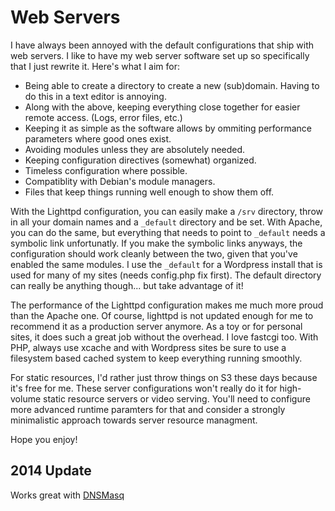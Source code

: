  Web Servers
==========

I have always been annoyed with the default configurations that ship with web servers. I like to have my web server software set up so specifically that I just rewrite it. Here's what I aim for:

- Being able to create a directory to create a new (sub)domain. Having to do this in a text editor is annoying.
- Along with the above, keeping everything close together for easier remote access. (Logs, error files, etc.)
- Keeping it as simple as the software allows by ommiting performance parameters where good ones exist.
- Avoiding modules unless they are absolutely needed.
- Keeping configuration directives (somewhat) organized.
- Timeless configuration where possible. 
- Compatiblity with Debian's module managers.
- Files that keep things running well enough to show them off.

With the Lighttpd configuration, you can easily make a `/srv` directory, throw in all your domain names and a `_default` directory and be set. With Apache, you can do the same, but everything that needs
to point to `_default` needs a symbolic link unfortunatly. If you make the symbolic links anyways, the configuration should work cleanly between the two, given that you've enabled the same modules. I use 
the `_default` for a Wordpress install that is used for many of my sites (needs config.php fix first). The default directory can really be anything though... but take advantage of it!

The performance of the Lighttpd configuration makes me much more proud than the Apache one. Of course, lighttpd is not updated enough for me to recommend it as a production server anymore. As a toy or for 
personal sites, it does such a great job without the overhead. I love fastcgi too. With PHP, always use xcache and with Wordpress sites be sure to use a filesystem based cached system to 
keep everything running smoothly. 

For static resources, I'd rather just throw things on S3 these days because it's free for me. These server configurations won't really do it for high-volume static resource servers or video serving. You'll
need to configure more advanced runtime paramters for that and consider a strongly minimalistic approach towards server resource managment.

Hope you enjoy!

## 2014 Update

Works great with [DNSMasq](http://passingcuriosity.com/2013/dnsmasq-dev-osx/)
